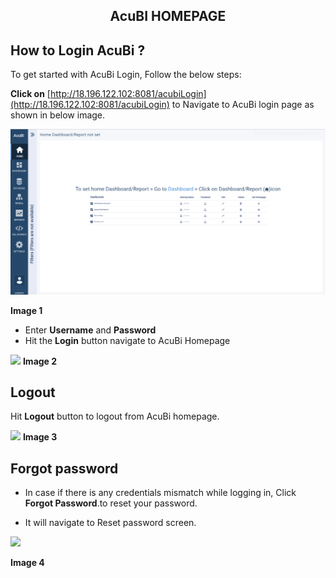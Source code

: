 



<center><h2>AcuBI HOMEPAGE</h1></center>

## How to Login AcuBi ?

To get started with AcuBi Login, Follow the below steps:

**Click on**  [http://18.196.122.102:8081/acubiLogin](http://18.196.122.102:8081/acubiLogin)  to Navigate to AcuBi login page as shown in below image.

![enter image description here](https://raw.githubusercontent.com/sv18042016/fp1/bb5d4c9f6814109a9645827e267e716c0d044c2a/images/New_version5/Homepage_v5.png)

**Image 1**

-  Enter  **Username** and **Password**
- Hit the  **Login** button navigate to AcuBi  Homepage

![
](https://raw.githubusercontent.com/sv18042016/fp1/master/images/New_version5/Homepage_v5.png)
**Image 2**
## Logout

Hit **Logout** button to logout from AcuBi homepage.

![
](https://raw.githubusercontent.com/sv18042016/fp1/master/images/New_version5/UD_Logout.png)
**Image 3**
## Forgot password

  - In case if there is any credentials mismatch while logging in, Click **Forgot Password**.to reset your password. 
  
  - It will navigate to Reset password screen.
  
 ![
](https://raw.githubusercontent.com/sv18042016/fp1/d64bc97c7d2aa0cb8e2c35fa8f9905bd274388f1/images/New_version5/ud_homepage_forgot%20password.png)

**Image 4**
<!--stackedit_data:
eyJoaXN0b3J5IjpbMjAwMTA1NTk4NSwxNDM5MDc3NDcwLDIzOT
c0MTcwMSwtODA4NDk4OTU3LC0xOTYzNTQ3OTg5LC0xMjU1MDg2
NDc2LDE3ODUzNjQzNSwxNzMyNjY5Njk1LC00NDMwMTY2NDIsMj
czMTcxNjc3LDQzNTg4OTk5NywxMDk3MzE5MTk3LC05MTg0NzM5
OTUsLTIwMDUxNjcxMTUsMjc4NjIwNzgzLC0xMTg0ODQ5Nzc2XX
0=
-->